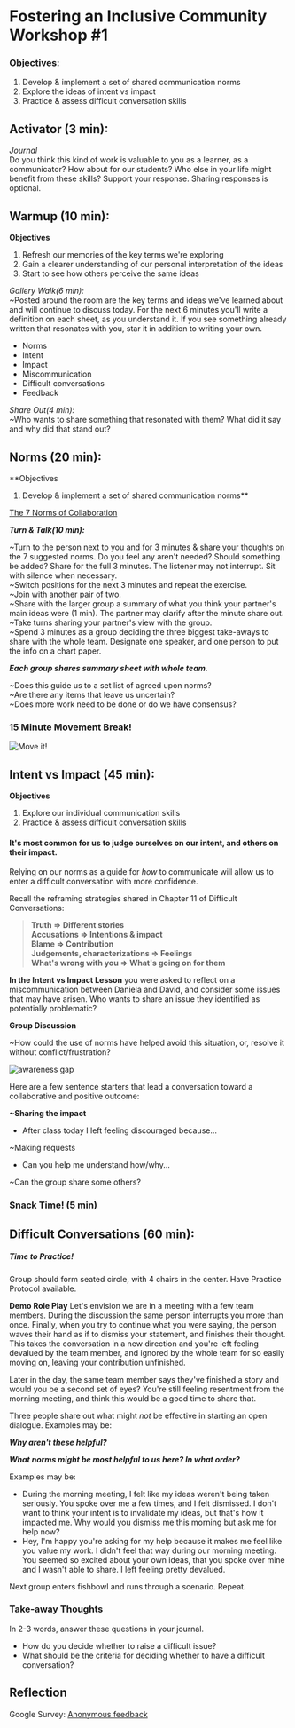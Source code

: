 # Fostering an Inclusive Community Workshop #1

### Objectives:
1) Develop & implement a set of shared communication norms  
2) Explore the ideas of intent vs impact  
3) Practice & assess difficult conversation skills   

## Activator (3 min):  
*Journal*  
Do you think this kind of work is valuable to you as a learner, as a communicator? How about for our students? Who else in your life might benefit from these skills? Support your response. Sharing responses is optional.

## Warmup (10 min):
**Objectives**  
1) Refresh our memories of the key terms we're exploring  
2) Gain a clearer understanding of our personal interpretation of the ideas  
3) Start to see how others perceive the same ideas  

*Gallery Walk(6 min):*  
~Posted around the room are the key terms and ideas we've learned about and will continue to discuss today. For the next 6 minutes you'll write a definition on each sheet, as you understand it. If you see something already written that resonates with you, star it in addition to writing your own.  
* Norms  
* Intent  
* Impact  
* Miscommunication
* Difficult conversations    
* Feedback  

*Share Out(4 min):*  
~Who wants to share something that resonated with them? What did it say and why did that stand out?  

## Norms (20 min):
**Objectives
1) Develop & implement a set of shared communication norms**  

<!-- In any group, norms & culture will develop. If those norms aren't made explicit, they'll develop organically, for better or worse. To create and sustain a culture of positivity, inclusion, and transparent communication, norms should be agreed upon and adhered to by the community at large. These norms must be explicitly modeled by leadership. In an educational setting, the educators and other student-facing staff must also be the group responsible for modeling norms and holding students accountable for the same.   -->

[The 7 Norms of Collaboration](https://docs.google.com/a/launchacademy.co/document/d/1w7sw8zIF1IJzBwF-Ld9EJ74wMLqrkC90aEyzzuSEiYk/edit?usp=sharing)  

__*Turn & Talk(10 min):*__  

~Turn to the person next to you and for 3 minutes & share your thoughts on the 7 suggested norms. Do you feel any aren't needed? Should something be added? Share for the full 3 minutes. The listener may not interrupt. Sit with silence when necessary.  
~Switch positions for the next 3 minutes and repeat the exercise.  
~Join with another pair of two.  
~Share with the larger group a summary of what you think your partner's main ideas were (1 min). The partner may clarify after the minute share out.  
~Take turns sharing your partner's view with the group.  
~Spend 3 minutes as a group deciding the three biggest take-aways to share with the whole team. Designate one speaker, and one person to put the info on a chart paper.  

__*Each group shares summary sheet with whole team.*__  

~Does this guide us to a set list of agreed upon norms?  
~Are there any items that leave us uncertain?  
~Does more work need to be done or do we have consensus?

### 15 Minute Movement Break!  
![Move it!](http://susanfitzell.com/wp-content/uploads/2012/12/partying_sm.jpg)  


## Intent vs Impact (45 min):
**Objectives**   
1) Explore our individual communication skills
2) Practice & assess difficult conversation skills  

#### It's most common for us to judge ourselves on our intent, and others on their impact.

<!-- There are many ways to offend, insult, and otherwise make someone feel badly. More often than not people do not intend to do so, but the way they phrase something, their use of body language, tone of voice, and even timing can lead to conflict. It's impossible to remove conflict from the workplace or learning environment, and I'm not sure we'd want to. Conflict, when managed well, can be the first step toward more growth and development. -->

Relying on our norms as a guide for *how* to communicate will allow us to enter a difficult conversation with more confidence.

Recall the reframing strategies shared in Chapter 11 of Difficult Conversations:  

> **Truth => Different stories  
> Accusations => Intentions & impact  
> Blame => Contribution  
> Judgements, characterizations => Feelings  
> What's wrong with you => What's going on for them**  

**In the Intent vs Impact Lesson** you were asked to reflect on a miscommunication between Daniela and David, and consider some issues that may have arisen. Who wants to share an issue they identified as potentially problematic?

**Group Discussion**  

~How could the use of norms have helped avoid this situation, or, resolve it without conflict/frustration?

![awareness gap](http://www.the20project.com/uploads/1/5/6/7/15678964/6829539.jpg?311)   

Here are a few sentence starters that lead a conversation toward a collaborative and positive outcome:
<!-- (Have group members scribe these on white board wall) -->

**~Sharing the impact**

* After class today I left feeling discouraged because...
<!-- * This norm feels/felt neglected when...   -->  
<!-- * I don't know whether or not you intended this, but I felt...when...   -->

~Making requests  
* Can you help me understand how/why...  
<!-- * Let's work on how we might...   -->
<!-- * I wonder whether it's possible to...   -->

~Can the group share some others?  
<!-- * Instead of 'ya, but' use 'yes, and'   -->
<!-- *And* helps you to be both curious and clear. -->


### Snack Time! (5 min)  

## Difficult Conversations (60 min):
##### Time to Practice!  

Group should form seated circle, with 4 chairs in the center. Have Practice Protocol available.

**Demo Role Play**
Let's envision we are in a meeting with a few team members. During the discussion the same person interrupts you more than once. Finally, when you try to continue what you were saying, the person waves their hand as if to dismiss your statement, and finishes their thought. This takes the conversation in a new direction and you're left feeling devalued by the team member, and ignored by the whole team for so easily moving on, leaving your contribution unfinished.

Later in the day, the same team member says they've finished a story and would you be a second set of eyes? You're still feeling resentment from the morning meeting, and think this would be a good time to share that.

Three people share out what might *not* be effective in starting an open dialogue.
  Examples may be:  
  <!-- * "No way, you were a real jerk to me this morning. I can't believe you'd even ask me." -->
  <!-- * "Oh, *now* you want my thoughts? I don't think so." -->
  <!-- * "I'm busy sorry." -->

__*Why aren't these helpful?*__
<!-- (They don't open the lines of communication, person may shut down, get defensive.) -->

<!-- *While the intent of these statements may be to share frustration, the impact will be that the other person is also offended or may become defensive. Neither response would lead to a positive outcome.*   -->

__*What norms might be most helpful to us here? In what order?*__
<!-- (Many right answers here) -->

<!-- * The first norm that can support us here is *pausing*. Take a few seconds to gather your thoughts so you don't say the first thing that comes to mind.   
* *Presuming positive intentions* next will allow you to enter the conversation from a place of curiosity.
* *Pose a question* that will open the conversation. -->

<!-- Facilitator shares what might be a good starting sentence.   -->
  Examples may be:  
  * During the morning meeting, I felt like my ideas weren't being taken seriously. You spoke over me a few times, and I felt dismissed. I don't want to think your intent is to invalidate my ideas, but that's how it impacted me. Why would you dismiss me this morning but ask me for help now?
  * Hey, I'm happy you're asking for my help because it makes me feel like you value my work. I didn't feel that way during our morning meeting. You seemed so excited about your own ideas, that you spoke over mine and I wasn't able to share. I left feeling pretty devalued.

Next group enters fishbowl and runs through a scenario. Repeat.

### Take-away Thoughts  
In 2-3 words, answer these questions in your journal.  

* How do you decide whether to raise a difficult issue?
* What should be the criteria for deciding whether to have a difficult conversation?

## Reflection  
Google Survey:
[Anonymous feedback](https://docs.google.com/a/launchacademy.co/forms/d/13wzEeqebfdDMSX7_ftuFO9OmNn8AKAKqnY_BaOYfyJs/edit)
